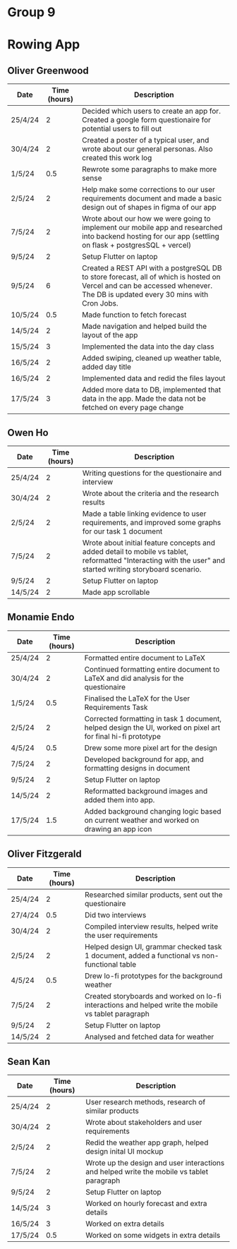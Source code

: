 # Group 9
# Rowing App

## Oliver Greenwood
<table>
  <thead>
    <tr>
      <th>Date</th>
      <th>Time (hours)</th>
      <th>Description</th>
    </tr>
  </thead>
  <tbody>
    <tr>
      <td>25/4/24</td>
      <td>2</td>
      <td>Decided which users to create an app for. Created a google form questionaire for potential users to fill out</td>
    </tr>
    <tr>
      <td>30/4/24</td>
      <td>2</td>
      <td>Created a poster of a typical user, and wrote about our general personas. Also created this work log</td>
    </tr>
    <tr>
      <td>1/5/24</td>
      <td>0.5</td>
      <td>Rewrote some paragraphs to make more sense</td>
    </tr>
    <tr>
      <td>2/5/24</td>
      <td>2</td>
      <td>Help make some corrections to our user requirements document and made a basic design out of shapes in figma of our app</td>
    </tr>
    <tr>
      <td>7/5/24</td>
      <td>2</td>
      <td>Wrote about our how we were going to implement our mobile app and researched into backend hosting for our app (settling on flask + postgresSQL + vercel)</td>
    </tr>
    <tr>
      <td>9/5/24</td>
      <td>2</td>
      <td>Setup Flutter on laptop</td>
    </tr>
    <tr>
      <td>9/5/24</td>
      <td>6</td>
      <td>Created a REST API with a postgreSQL DB to store forecast, all of which is hosted on Vercel and can be accessed whenever. The DB is updated every 30 mins with Cron Jobs.</td>
    </tr>
    <tr>
      <td>10/5/24</td>
      <td>0.5</td>
      <td>Made function to fetch forecast</td>
    </tr>
    <tr>
      <td>14/5/24</td>
      <td>2</td>
      <td>Made navigation and helped build the layout of the app</td>
    </tr>
    <tr>
      <td>15/5/24</td>
      <td>3</td>
      <td>Implemented the data into the day class</td>
    </tr>
    <tr>
      <td>16/5/24</td>
      <td>2</td>
      <td>Added swiping, cleaned up weather table, added day title</td>
    </tr>
    <tr>
      <td>16/5/24</td>
      <td>2</td>
      <td>Implemented data and redid the files layout</td>
    </tr>
    <tr>
      <td>17/5/24</td>
      <td>3</td>
      <td>Added more data to DB, implemented that data in the app. Made the data not be fetched on every page change</td>
    </tr>
    <!-- Add more rows as needed -->
  </tbody>
</table>


## Owen Ho
<table>
  <thead>
    <tr>
      <th>Date</th>
      <th>Time (hours)</th>
      <th>Description</th>
    </tr>
  </thead>
  <tbody>
    <tr>
      <td>25/4/24</td>
      <td>2</td>
      <td>Writing questions for the questionaire and interview</td>
    </tr>
    <tr>
      <td>30/4/24</td>
      <td>2</td>
      <td>Wrote about the criteria and the research results</td>
    </tr>
    <tr>
      <td>2/5/24</td>
      <td>2</td>
      <td>Made a table linking evidence to user requirements, and improved some graphs for our task 1 document</td>
    </tr>
    <tr>
      <td>7/5/24</td>
      <td>2</td>
      <td>Wrote about initial feature concepts and added detail to mobile vs tablet, reformatted "Interacting with the user" and started writing storyboard scenario.</td>
    </tr>
    <tr>
      <td>9/5/24</td>
      <td>2</td>
      <td>Setup Flutter on laptop</td>
    </tr>
    <tr>
      <td>14/5/24</td>
      <td>2</td>
      <td>Made app scrollable</td>
    </tr>
    <!-- Add more rows as needed -->
  </tbody>
</table>

## Monamie Endo
<table>
  <thead>
    <tr>
      <th>Date</th>
      <th>Time (hours)</th>
      <th>Description</th>
    </tr>
  </thead>
  <tbody>
    <tr>
      <td>25/4/24</td>
      <td>2</td>
      <td>Formatted entire document to LaTeX</td>
    </tr>
    <tr>
      <td>30/4/24</td>
      <td>2</td>
      <td>Continued formatting entire document to LaTeX and did analysis for the questionaire</td>
    </tr>
    <tr>
      <td>1/5/24</td>
      <td>0.5</td>
      <td>Finalised the LaTeX for the User Requirements Task</td>
    </tr>
    <tr>
      <td>2/5/24</td>
      <td>2</td>
      <td>Corrected formatting in task 1 document, helped design the UI, worked on pixel art for final hi-fi prototype</td>
    </tr>
    <tr>
      <td>4/5/24</td>
      <td>0.5</td>
      <td>Drew some more pixel art for the design</td>
    </tr>
    <tr>
      <td>7/5/24</td>
      <td>2</td>
      <td>Developed background for app, and formatting designs in document</td>
    </tr>
    <tr>
      <td>9/5/24</td>
      <td>2</td>
      <td>Setup Flutter on laptop</td>
    </tr>
    <tr>
      <td>14/5/24</td>
      <td>2</td>
      <td>Reformatted background images and added them into app.</td>
    </tr>
    <tr>
      <td>17/5/24</td>
      <td>1.5</td>
      <td>Added background changing logic based on current weather and worked on drawing an app icon</td>
    </tr>
    <!-- Add more rows as needed -->
  </tbody>
</table>

## Oliver Fitzgerald
<table>
  <thead>
    <tr>
      <th>Date</th>
      <th>Time (hours)</th>
      <th>Description</th>
    </tr>
  </thead>
  <tbody>
    <tr>
      <td>25/4/24</td>
      <td>2</td>
      <td>Researched similar products, sent out the questionaire</td>
    </tr>
    <tr>
      <td>27/4/24</td>
      <td>0.5</td>
      <td>Did two interviews</td>
    </tr>
    <tr>
      <td>30/4/24</td>
      <td>2</td>
      <td>Compiled interview results, helped write the user requirements</td>
    </tr>
    <tr>
      <td>2/5/24</td>
      <td>2</td>
      <td>Helped design UI, grammar checked task 1 document, added a functional vs non-functional table</td>
    </tr>
    <tr>
      <td>4/5/24</td>
      <td>0.5</td>
      <td>Drew lo-fi prototypes for the background weather</td>
    </tr>
    <tr>
      <td>7/5/24</td>
      <td>2</td>
      <td>Created storyboards and worked on lo-fi interactions and helped write the mobile vs tablet paragraph</td>
    </tr>
    <tr>
      <td>9/5/24</td>
      <td>2</td>
      <td>Setup Flutter on laptop</td>
    </tr>
    <tr>
      <td>14/5/24</td>
      <td>2</td>
      <td>Analysed and fetched data for weather</td>
    </tr>
    <!-- Add more rows as needed -->
  </tbody>
</table>

## Sean Kan
<table>
  <thead>
    <tr>
      <th>Date</th>
      <th>Time (hours)</th>
      <th>Description</th>
    </tr>
  </thead>
  <tbody>
    <tr>
      <td>25/4/24</td>
      <td>2</td>
      <td>User research methods, research of similar products</td>
    </tr>
    <tr>
      <td>30/4/24</td>
      <td>2</td>
      <td>Wrote about stakeholders and user requirements</td>
    </tr>
    <tr>
      <td>2/5/24</td>
      <td>2</td>
      <td>Redid the weather app graph, helped design inital UI mockup</td>
    </tr>
    <tr>
      <td>7/5/24</td>
      <td>2</td>
      <td>Wrote up the design and user interactions and helped write the mobile vs tablet paragraph</td>
    </tr>
    <tr>
      <td>9/5/24</td>
      <td>2</td>
      <td>Setup Flutter on laptop</td>
    </tr>
    <tr>
      <td>14/5/24</td>
      <td>3</td>
      <td>Worked on hourly forecast and extra details</td>
    </tr>
    <tr>
      <td>16/5/24</td>
      <td>3</td>
      <td>Worked on extra details</td>
    </tr>
    <tr>
      <td>17/5/24</td>
      <td>0.5</td>
      <td>Worked on some widgets in extra details</td>
    </tr>
    <!-- Add more rows as needed -->
  </tbody>
</table>
